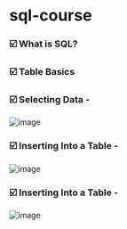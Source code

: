# sql-course

### ☑️  What is SQL?
### ☑️  Table Basics
### ☑️  Selecting Data - 
![image](https://github.com/user-attachments/assets/97bfcb17-4abb-4848-af00-55443f0e3ca4)


### ☑️  Inserting Into a Table - 
![image](https://github.com/user-attachments/assets/81fb0fdd-880e-4058-9f5a-f9f85afa15a4)

### ☑️  Inserting Into a Table - 
![image](https://github.com/user-attachments/assets/21d1cdea-19bd-4b46-9fd8-4a339bd01bd1)
